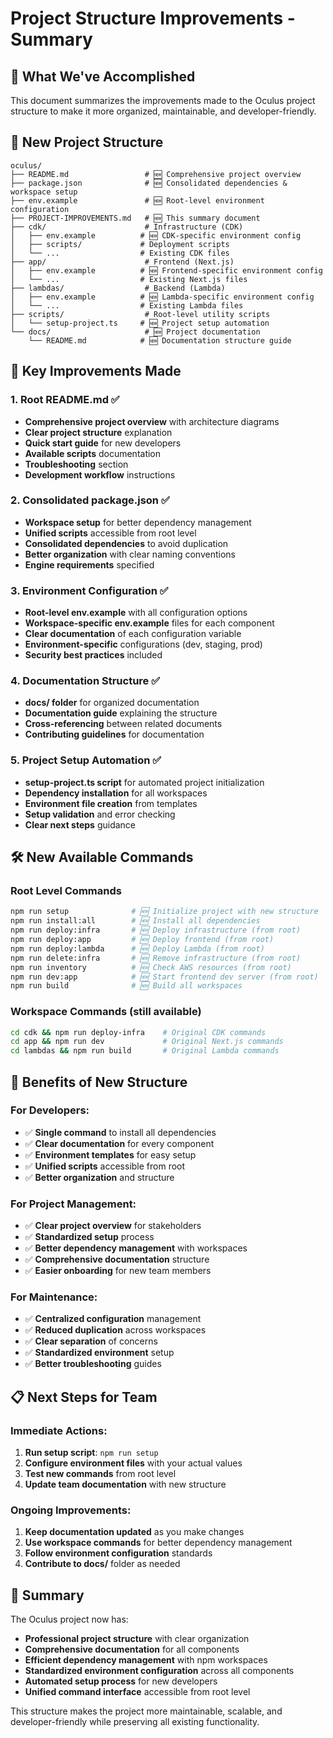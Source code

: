 # Project Structure Improvements - Summary

## 🎯 What We've Accomplished

This document summarizes the improvements made to the Oculus project structure to make it more organized, maintainable, and developer-friendly.

## 📁 New Project Structure

```
oculus/
├── README.md                 # 🆕 Comprehensive project overview
├── package.json              # 🆕 Consolidated dependencies & workspace setup
├── env.example               # 🆕 Root-level environment configuration
├── PROJECT-IMPROVEMENTS.md   # 🆕 This summary document
├── cdk/                      # Infrastructure (CDK)
│   ├── env.example          # 🆕 CDK-specific environment config
│   ├── scripts/             # Deployment scripts
│   └── ...                  # Existing CDK files
├── app/                      # Frontend (Next.js)
│   ├── env.example          # 🆕 Frontend-specific environment config
│   └── ...                  # Existing Next.js files
├── lambdas/                  # Backend (Lambda)
│   ├── env.example          # 🆕 Lambda-specific environment config
│   └── ...                  # Existing Lambda files
├── scripts/                  # Root-level utility scripts
│   └── setup-project.ts     # 🆕 Project setup automation
└── docs/                     # 🆕 Project documentation
    └── README.md            # 🆕 Documentation structure guide
```

## 🚀 Key Improvements Made

### 1. **Root README.md** ✅
- **Comprehensive project overview** with architecture diagrams
- **Clear project structure** explanation
- **Quick start guide** for new developers
- **Available scripts** documentation
- **Troubleshooting** section
- **Development workflow** instructions

### 2. **Consolidated package.json** ✅
- **Workspace setup** for better dependency management
- **Unified scripts** accessible from root level
- **Consolidated dependencies** to avoid duplication
- **Better organization** with clear naming conventions
- **Engine requirements** specified

### 3. **Environment Configuration** ✅
- **Root-level env.example** with all configuration options
- **Workspace-specific env.example** files for each component
- **Clear documentation** of each configuration variable
- **Environment-specific** configurations (dev, staging, prod)
- **Security best practices** included

### 4. **Documentation Structure** ✅
- **docs/ folder** for organized documentation
- **Documentation guide** explaining the structure
- **Cross-referencing** between related documents
- **Contributing guidelines** for documentation

### 5. **Project Setup Automation** ✅
- **setup-project.ts script** for automated project initialization
- **Dependency installation** for all workspaces
- **Environment file creation** from templates
- **Setup validation** and error checking
- **Clear next steps** guidance

## 🛠️ New Available Commands

### Root Level Commands
```bash
npm run setup              # 🆕 Initialize project with new structure
npm run install:all        # 🆕 Install all dependencies
npm run deploy:infra       # 🆕 Deploy infrastructure (from root)
npm run deploy:app         # 🆕 Deploy frontend (from root)
npm run deploy:lambda      # 🆕 Deploy Lambda (from root)
npm run delete:infra       # 🆕 Remove infrastructure (from root)
npm run inventory          # 🆕 Check AWS resources (from root)
npm run dev:app            # 🆕 Start frontend dev server (from root)
npm run build              # 🆕 Build all workspaces
```

### Workspace Commands (still available)
```bash
cd cdk && npm run deploy-infra    # Original CDK commands
cd app && npm run dev             # Original Next.js commands
cd lambdas && npm run build       # Original Lambda commands
```

## 🔧 Benefits of New Structure

### **For Developers:**
- ✅ **Single command** to install all dependencies
- ✅ **Clear documentation** for every component
- ✅ **Environment templates** for easy setup
- ✅ **Unified scripts** accessible from root
- ✅ **Better organization** and structure

### **For Project Management:**
- ✅ **Clear project overview** for stakeholders
- ✅ **Standardized setup** process
- ✅ **Better dependency management** with workspaces
- ✅ **Comprehensive documentation** structure
- ✅ **Easier onboarding** for new team members

### **For Maintenance:**
- ✅ **Centralized configuration** management
- ✅ **Reduced duplication** across workspaces
- ✅ **Clear separation** of concerns
- ✅ **Standardized environment** setup
- ✅ **Better troubleshooting** guides

## 📋 Next Steps for Team

### **Immediate Actions:**
1. **Run setup script**: `npm run setup`
2. **Configure environment files** with your actual values
3. **Test new commands** from root level
4. **Update team documentation** with new structure

### **Ongoing Improvements:**
1. **Keep documentation updated** as you make changes
2. **Use workspace commands** for better dependency management
3. **Follow environment configuration** standards
4. **Contribute to docs/** folder as needed

## 🎉 Summary

The Oculus project now has:
- **Professional project structure** with clear organization
- **Comprehensive documentation** for all components
- **Efficient dependency management** with npm workspaces
- **Standardized environment configuration** across all components
- **Automated setup process** for new developers
- **Unified command interface** accessible from root level

This structure makes the project more maintainable, scalable, and developer-friendly while preserving all existing functionality.
